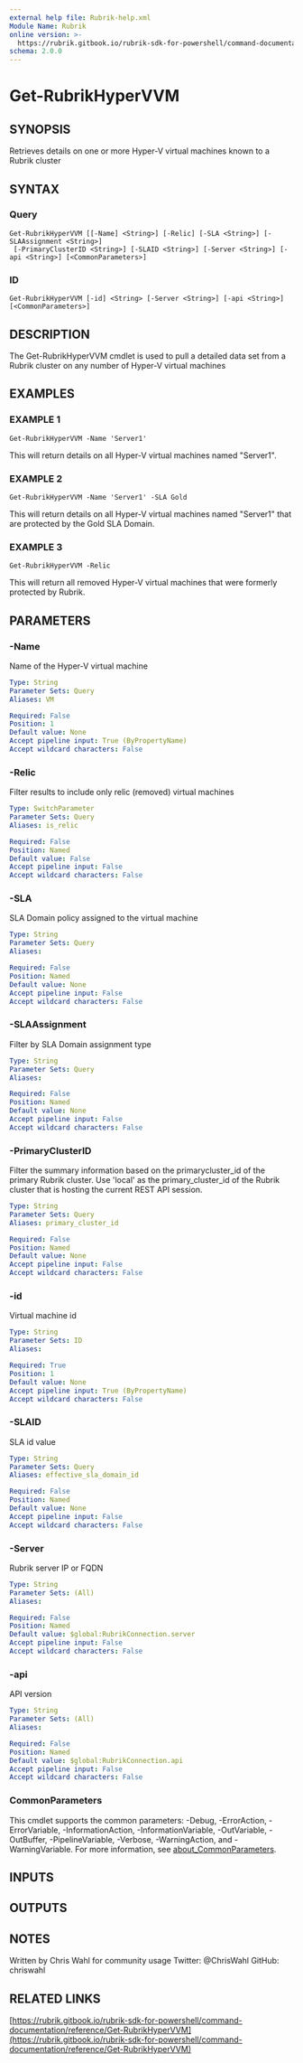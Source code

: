 ```yaml
---
external help file: Rubrik-help.xml
Module Name: Rubrik
online version: >-
  https://rubrik.gitbook.io/rubrik-sdk-for-powershell/command-documentation/reference/Get-RubrikHyperVVM
schema: 2.0.0
---
```


# Get-RubrikHyperVVM

## SYNOPSIS

Retrieves details on one or more Hyper-V virtual machines known to a Rubrik cluster

## SYNTAX

### Query

```text
Get-RubrikHyperVVM [[-Name] <String>] [-Relic] [-SLA <String>] [-SLAAssignment <String>]
 [-PrimaryClusterID <String>] [-SLAID <String>] [-Server <String>] [-api <String>] [<CommonParameters>]
```

### ID

```text
Get-RubrikHyperVVM [-id] <String> [-Server <String>] [-api <String>] [<CommonParameters>]
```

## DESCRIPTION

The Get-RubrikHyperVVM cmdlet is used to pull a detailed data set from a Rubrik cluster on any number of Hyper-V virtual machines

## EXAMPLES

### EXAMPLE 1

```text
Get-RubrikHyperVVM -Name 'Server1'
```

This will return details on all Hyper-V virtual machines named "Server1".

### EXAMPLE 2

```text
Get-RubrikHyperVVM -Name 'Server1' -SLA Gold
```

This will return details on all Hyper-V virtual machines named "Server1" that are protected by the Gold SLA Domain.

### EXAMPLE 3

```text
Get-RubrikHyperVVM -Relic
```

This will return all removed Hyper-V virtual machines that were formerly protected by Rubrik.

## PARAMETERS

### -Name

Name of the Hyper-V virtual machine

```yaml
Type: String
Parameter Sets: Query
Aliases: VM

Required: False
Position: 1
Default value: None
Accept pipeline input: True (ByPropertyName)
Accept wildcard characters: False
```

### -Relic

Filter results to include only relic \(removed\) virtual machines

```yaml
Type: SwitchParameter
Parameter Sets: Query
Aliases: is_relic

Required: False
Position: Named
Default value: False
Accept pipeline input: False
Accept wildcard characters: False
```

### -SLA

SLA Domain policy assigned to the virtual machine

```yaml
Type: String
Parameter Sets: Query
Aliases:

Required: False
Position: Named
Default value: None
Accept pipeline input: False
Accept wildcard characters: False
```

### -SLAAssignment

Filter by SLA Domain assignment type

```yaml
Type: String
Parameter Sets: Query
Aliases:

Required: False
Position: Named
Default value: None
Accept pipeline input: False
Accept wildcard characters: False
```

### -PrimaryClusterID

Filter the summary information based on the primarycluster\_id of the primary Rubrik cluster. Use 'local' as the primary\_cluster\_id of the Rubrik cluster that is hosting the current REST API session.

```yaml
Type: String
Parameter Sets: Query
Aliases: primary_cluster_id

Required: False
Position: Named
Default value: None
Accept pipeline input: False
Accept wildcard characters: False
```

### -id

Virtual machine id

```yaml
Type: String
Parameter Sets: ID
Aliases:

Required: True
Position: 1
Default value: None
Accept pipeline input: True (ByPropertyName)
Accept wildcard characters: False
```

### -SLAID

SLA id value

```yaml
Type: String
Parameter Sets: Query
Aliases: effective_sla_domain_id

Required: False
Position: Named
Default value: None
Accept pipeline input: False
Accept wildcard characters: False
```

### -Server

Rubrik server IP or FQDN

```yaml
Type: String
Parameter Sets: (All)
Aliases:

Required: False
Position: Named
Default value: $global:RubrikConnection.server
Accept pipeline input: False
Accept wildcard characters: False
```

### -api

API version

```yaml
Type: String
Parameter Sets: (All)
Aliases:

Required: False
Position: Named
Default value: $global:RubrikConnection.api
Accept pipeline input: False
Accept wildcard characters: False
```

### CommonParameters

This cmdlet supports the common parameters: -Debug, -ErrorAction, -ErrorVariable, -InformationAction, -InformationVariable, -OutVariable, -OutBuffer, -PipelineVariable, -Verbose, -WarningAction, and -WarningVariable. For more information, see [about\_CommonParameters](http://go.microsoft.com/fwlink/?LinkID=113216).

## INPUTS

## OUTPUTS

## NOTES

Written by Chris Wahl for community usage Twitter: @ChrisWahl GitHub: chriswahl

## RELATED LINKS

[https://rubrik.gitbook.io/rubrik-sdk-for-powershell/command-documentation/reference/Get-RubrikHyperVVM](https://rubrik.gitbook.io/rubrik-sdk-for-powershell/command-documentation/reference/Get-RubrikHyperVVM)

